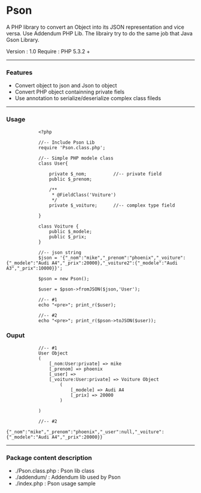 Pson
====

A PHP library to convert an Object into its JSON representation and vice versa. Use Addendum PHP Lib.
The librairy try to do the same job that Java Gson Library.

Version : 1.0
Require : PHP 5.3.2 +
____

### Features

* Convert object to json and Json to object
* Convert PHP object containning private fiels
* Use annotation to serialize/deserialize complex class fileds

____

### Usage

				<?php
				
				//-- Include Pson Lib
				require 'Pson.class.php';
				
				//-- Simple PHP modele class
				class User{
		
					private $_nom;			//-- private field
					public $_prenom;
						
					/**
					 * @FieldClass('Voiture')
					 */
					private $_voiture;		//-- complex type field
				
				}
				
				class Voiture {
					public $_modele;
					public $_prix;
				}			
				
				//-- json string
				$json = '{"_nom":"mike","_prenom":"phoenix","_voiture":{"_modele":"Audi A4","_prix":20000},"_voiture2":{"_modele":"Audi A3","_prix":10000}}';
				
				$pson = new Pson();
				
				$user = $pson->fromJSON($json,'User');
				
				//-- #1
				echo "<pre>"; print_r($user);
				
				//-- #2
				echo "<pre>"; print_r($pson->toJSON($user));

### Ouput

				//-- #1
				User Object
				(
				    [_nom:User:private] => mike
				    [_prenom] => phoenix
				    [_user] => 
				    [_voiture:User:private] => Voiture Object
				        (
				            [_modele] => Audi A4
				            [_prix] => 20000
				        )
				
				)
				
				//-- #2
				{"_nom":"mike","_prenom":"phoenix","_user":null,"_voiture":{"_modele":"Audi A4","_prix":20000}}

____

### Package content description

* ./Pson.class.php 	: Pson lib class
* ./addendum/ 		: Addendum lib used by Pson
* ./index.php		: Pson usage sample

